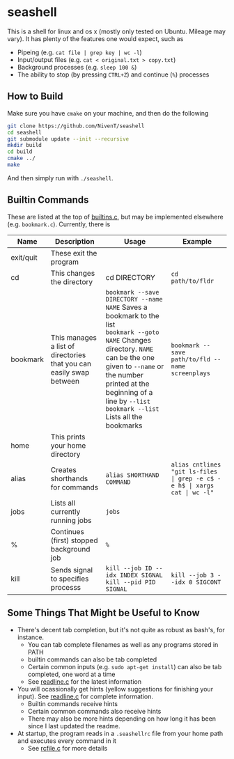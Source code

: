 # seashell

This is a shell for linux and os x (mostly only tested on Ubuntu. Mileage may vary). It has plenty of the features one would expect, such as

* Pipeing (e.g. `cat file | grep key | wc -l`)
* Input/output files (e.g. `cat < original.txt > copy.txt`)
* Background processes (e.g. `sleep 100 &`)
* The ability to stop (by pressing `CTRL+Z`) and continue (`%`) processes 

## How to Build
Make sure you have `cmake` on your machine, and then do the following
```bash
git clone https://github.com/NivenT/seashell
cd seashell
git submodule update --init --recursive
mkdir build
cd build
cmake ../
make
```

And then simply run with `./seashell`.

## Builtin Commands

These are listed at the top of [builtins.c](https://github.com/NivenT/seashell/blob/master/src/builtins.c), but may be implemented elsewhere (e.g. `bookmark.c`). Currently, there is

Name | Description | Usage | Example
---- | ----------- | ----- | -------
exit/quit | These exit the program
cd | This changes the directory | cd DIRECTORY | `cd path/to/fldr`
bookmark | This manages a list of directories that you can easily swap between | `bookmark --save DIRECTORY --name NAME` Saves a bookmark to the list<br> `bookmark --goto NAME` Changes directory. `NAME` can be the one given to `--name` or the number printed at the beginning of a line by `--list`<br> `bookmark --list` Lists all the bookmarks | `bookmark --save path/to/fld --name screenplays`
home | This prints your home directory
alias | Creates shorthands for commands | `alias SHORTHAND COMMAND` | `alias cntlines "git ls-files \| grep -e c$ -e h$ \| xargs cat \| wc -l"` 
jobs | Lists all currently running jobs | `jobs`
% | Continues (first) stopped background job | `%`
kill | Sends signal to specifies processs | `kill --job ID --idx INDEX SIGNAL` <br> `kill --pid PID SIGNAL` | `kill --job 3 --idx 0 SIGCONT`

## Some Things That Might be Useful to Know

* There's decent tab completion, but it's not quite as robust as bash's, for instance.
  * You can tab complete filenames as well as any programs stored in PATH
  * builtin commands can also be tab completed
  * Certain common inputs (e.g. `sudo apt-get install`) can also be tab completed, one word at a time
  * See [readline.c](https://github.com/NivenT/seashell/blob/master/src/readline.c) for the latest information
* You will ocassionally get hints (yellow suggestions for finishing your input). See [readline.c](https://github.com/NivenT/seashell/blob/master/src/readline.c) for complete information.
  * Builtin commands receive hints
  * Certain common commands also receive hints
  * There may also be more hints depending on how long it has been since I last updated the readme.
* At startup, the program reads in a `.seashellrc` file from your home path and executes every command in it
  * See [rcfile.c](https://github.com/NivenT/seashell/blob/master/src/rcfile.c) for more details
